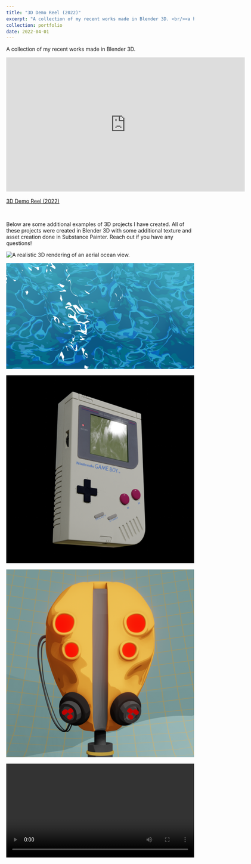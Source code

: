 ```yaml
---
title: "3D Demo Reel (2022)"
excerpt: "A collection of my recent works made in Blender 3D. <br/><a href="/portfolio/3D-demo"><img src='/images/3D/ocean.png'></a>"
collection: portfolio
date: 2022-04-01
---
```


A collection of my recent works made in Blender 3D.

<iframe src="https://player.vimeo.com/video/707433957?h=3586727586" width="640" height="360" frameborder="0" allow="autoplay; fullscreen; picture-in-picture" allowfullscreen style="margin-left:auto; margin-right:auto;"></iframe>
<p><a href="https://vimeo.com/707433957">3D Demo Reel (2022)</a></p><br>

Below are some additional examples of 3D projects I have created. All of these projects were created in Blender 3D with some additional texture and asset creation done in Substance Painter. Reach out if you have any questions!

![A realistic 3D rendering of an aerial ocean view.](/images/3D/ocean.png)

![A still image of a stylized water shater.](/images/3D/water.png)

![A realistic Nintendo GameBoy rendering.](/images/3D/gameboy.png)

![A stylized, sci-fi hard-surface mask.](/images/3D/hard_surface_mask.png)

<video width="100%" controls loop>
  <source src="/images/3D/eye_colors.mp4" type="video/mp4">
</video>
